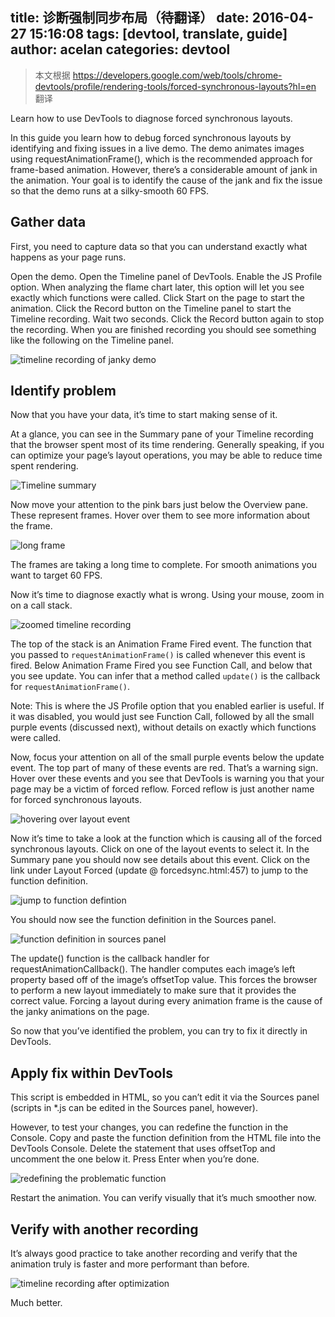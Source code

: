 title: 诊断强制同步布局（待翻译）
date: 2016-04-27 15:16:08
tags: [devtool, translate, guide]
author: acelan
categories: devtool
---
> 本文根据 https://developers.google.com/web/tools/chrome-devtools/profile/rendering-tools/forced-synchronous-layouts?hl=en 翻译

Learn how to use DevTools to diagnose forced synchronous layouts.

In this guide you learn how to debug forced synchronous layouts by identifying and fixing issues in a live demo. The demo animates images using requestAnimationFrame(), which is the recommended approach for frame-based animation. However, there’s a considerable amount of jank in the animation. Your goal is to identify the cause of the jank and fix the issue so that the demo runs at a silky-smooth 60 FPS.


## Gather data
First, you need to capture data so that you can understand exactly what happens as your page runs.

Open the demo.
Open the Timeline panel of DevTools.
Enable the JS Profile option. When analyzing the flame chart later, this option will let you see exactly which functions were called.
Click Start on the page to start the animation.
Click the Record button on the Timeline panel to start the Timeline recording.
Wait two seconds.
Click the Record button again to stop the recording.
When you are finished recording you should see something like the following on the Timeline panel.

![timeline recording of janky demo](demo-recording.png)

## Identify problem
Now that you have your data, it’s time to start making sense of it.

At a glance, you can see in the Summary pane of your Timeline recording that the browser spent most of its time rendering. Generally speaking, if you can optimize your page’s layout operations, you may be able to reduce time spent rendering.

![Timeline summary](summary.png)

Now move your attention to the pink bars just below the Overview pane. These represent frames. Hover over them to see more information about the frame.

![long frame](long-frame.png)

The frames are taking a long time to complete. For smooth animations you want to target 60 FPS.

Now it’s time to diagnose exactly what is wrong. Using your mouse, zoom in on a call stack.

![zoomed timeline recording](zoom.png)

The top of the stack is an Animation Frame Fired event. The function that you passed to `requestAnimationFrame()` is called whenever this event is fired. Below Animation Frame Fired you see Function Call, and below that you see update. You can infer that a method called `update()` is the callback for `requestAnimationFrame()`.

Note: This is where the JS Profile option that you enabled earlier is useful. If it was disabled, you would just see Function Call, followed by all the small purple events (discussed next), without details on exactly which functions were called.

Now, focus your attention on all of the small purple events below the update event. The top part of many of these events are red. That’s a warning sign. Hover over these events and you see that DevTools is warning you that your page may be a victim of forced reflow. Forced reflow is just another name for forced synchronous layouts.

![hovering over layout event](layout-hover.png)

Now it’s time to take a look at the function which is causing all of the forced synchronous layouts. Click on one of the layout events to select it. In the Summary pane you should now see details about this event. Click on the link under Layout Forced (update @ forcedsync.html:457) to jump to the function definition.

![jump to function defintion](jump.png)

You should now see the function definition in the Sources panel.

![function definition in sources panel](definition.png)

The update() function is the callback handler for requestAnimationCallback(). The handler computes each image’s left property based off of the image’s offsetTop value. This forces the browser to perform a new layout immediately to make sure that it provides the correct value. Forcing a layout during every animation frame is the cause of the janky animations on the page.

So now that you’ve identified the problem, you can try to fix it directly in DevTools.

## Apply fix within DevTools
This script is embedded in HTML, so you can’t edit it via the Sources panel (scripts in *.js can be edited in the Sources panel, however).

However, to test your changes, you can redefine the function in the Console. Copy and paste the function definition from the HTML file into the DevTools Console. Delete the statement that uses offsetTop and uncomment the one below it. Press Enter when you’re done.

![redefining the problematic function](redefinition.png)

Restart the animation. You can verify visually that it’s much smoother now.

## Verify with another recording
It’s always good practice to take another recording and verify that the animation truly is faster and more performant than before.

![timeline recording after optimization](after.png)

Much better.
